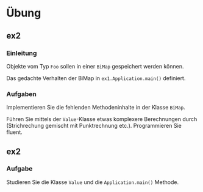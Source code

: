 # Übung

## ex2

### Einleitung

Objekte vom Typ `Foo` sollen in einer `BiMap` gespeichert werden können.

Das gedachte Verhalten der BiMap in `ex1.Application.main()` definiert.

### Aufgaben

Implementieren Sie die fehlenden Methodeninhalte in der Klasse `BiMap`.

Führen Sie mittels der `Value`-Klasse etwas komplexere Berechnungen durch (Strichrechung gemischt mit Punktrechnung
etc.). Programmieren Sie fluent.

## ex2

### Aufgabe

Studieren Sie die Klasse `Value` und die `Application.main()` Methode.


